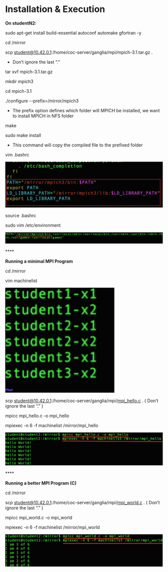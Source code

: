 # Installation & Execution

**On studentN2:**

sudo apt-get install build-essential autoconf automake gfortran -y

cd /mirror

scp student@10.42.0.1:/home/coc-server/ganglia/mpi/mpich-3.1.tar.gz .

* Don’t ignore the last “.”

tar xvf mpich-3.1.tar.gz

mkdir mpich3

cd mpich-3.1

./configure --prefix=/mirror/mpich3

* The prefix option defines which folder will MPICH be installed, we want to install MPICH in NFS folder

make

sudo make install

* This command will copy the compiled file to the prefixed folder

vim .bashrc

![](https://raw.githubusercontent.com/congqiyuan/tutorial/master/mpich_cluster/14.png)

source .bashrc

sudo vim /etc/environment

![](https://raw.githubusercontent.com/congqiyuan/tutorial/master/mpich_cluster/15.png)

\*\*\*\*

**Running a minimal MPI Program**

cd /mirror

vim machinelist

![](https://raw.githubusercontent.com/congqiyuan/tutorial/master/mpich_cluster/16.png)

scp student@10.42.0.1:/home/coc-server/ganglia/mpi/[mpi\_hello.c](https://raw.githubusercontent.com/congqiyuan/tutorial/master/ganglia_cluster/mpi_hello.c) . \( Don’t ignore the last “.” \)

mpicc mpi\_hello.c -o mpi\_hello

mpiexec -n 6 -f machinelist /mirror/mpi\_hello

![](https://raw.githubusercontent.com/congqiyuan/tutorial/master/mpich_cluster/18.png)

\*\*\*\*

**Running a better MPI Program \(C\)**

cd /mirror

scp student@10.42.0.1:/home/coc-server/ganglia/mpi/[mpi\_world.c](https://raw.githubusercontent.com/congqiyuan/tutorial/master/ganglia_cluster/mpi_world.c) . \( Don’t ignore the last “.” \)

mpicc mpi\_world.c -o mpi\_world

mpiexec -n 6 -f machinelist /mirror/mpi\_world

![](https://raw.githubusercontent.com/congqiyuan/tutorial/master/mpich_cluster/20.png)

